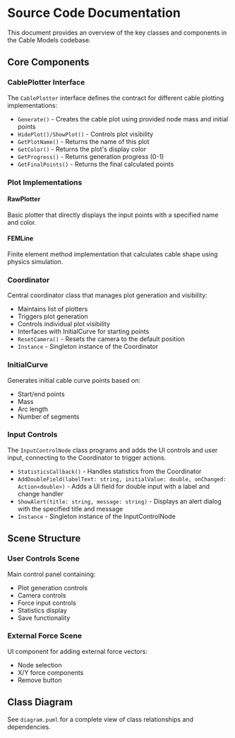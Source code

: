 # Source Code Documentation

This document provides an overview of the key classes and components in the Cable Models codebase.

## Core Components

### CablePlotter Interface
The `CablePlotter` interface defines the contract for different cable plotting implementations:

- `Generate()` - Creates the cable plot using provided node mass and initial points
- `HidePlot()/ShowPlot()` - Controls plot visibility 
- `GetPlotName()` - Returns the name of this plot
- `GetColor()` - Returns the plot's display color
- `GetProgress()` - Returns generation progress (0-1)
- `GetFinalPoints()` - Returns the final calculated points

### Plot Implementations

#### RawPlotter
Basic plotter that directly displays the input points with a specified name and color.

#### FEMLine 
Finite element method implementation that calculates cable shape using physics simulation.

### Coordinator
Central coordinator class that manages plot generation and visibility:

- Maintains list of plotters
- Triggers plot generation
- Controls individual plot visibility
- Interfaces with InitialCurve for starting points
- `ResetCamera()` - Resets the camera to the default position
- `Instance` - Singleton instance of the Coordinator

### InitialCurve
Generates initial cable curve points based on:
- Start/end points
- Mass
- Arc length 
- Number of segments

### Input Controls
The `InputControlNode` class programs and adds the UI controls and user input, connecting to the Coordinator to trigger actions.

- `StatisticsCallback()` - Handles statistics from the Coordinator
- `AddDoubleField(labelText: string, initialValue: double, onChanged: Action<double>)` - Adds a UI field for double input with a label and change handler
- `ShowAlert(title: string, message: string)` - Displays an alert dialog with the specified title and message
- `Instance` - Singleton instance of the InputControlNode

## Scene Structure

### User Controls Scene
Main control panel containing:
- Plot generation controls
- Camera controls  
- Force input controls
- Statistics display
- Save functionality

### External Force Scene
UI component for adding external force vectors:
- Node selection
- X/Y force components
- Remove button

## Class Diagram
See `diagram.puml` for a complete view of class relationships and dependencies.
